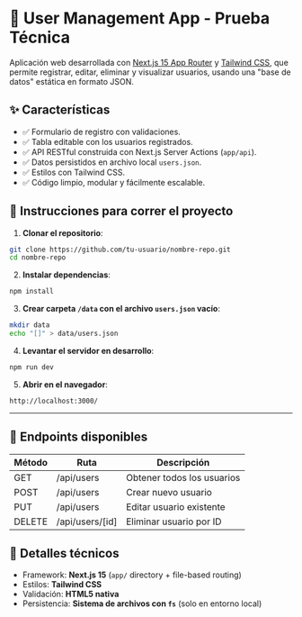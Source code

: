 # 📝 User Management App - Prueba Técnica

Aplicación web desarrollada con [Next.js 15 App Router](https://nextjs.org/docs/app) y [Tailwind CSS](https://tailwindcss.com/), que permite registrar, editar, eliminar y visualizar usuarios, usando una "base de datos" estática en formato JSON.

## ✨ Características

- ✅ Formulario de registro con validaciones.
- ✅ Tabla editable con los usuarios registrados.
- ✅ API RESTful construida con Next.js Server Actions (`app/api`).
- ✅ Datos persistidos en archivo local `users.json`.
- ✅ Estilos con Tailwind CSS.
- ✅ Código limpio, modular y fácilmente escalable.

## 🚀 Instrucciones para correr el proyecto

1. **Clonar el repositorio**:

```bash
git clone https://github.com/tu-usuario/nombre-repo.git
cd nombre-repo
```

2. **Instalar dependencias**:

```bash
npm install
```

3. **Crear carpeta `/data` con el archivo `users.json` vacío**:

```bash
mkdir data
echo "[]" > data/users.json
```

4. **Levantar el servidor en desarrollo**:

```bash
npm run dev
```

5. **Abrir en el navegador**:

```
http://localhost:3000/
```

---

## 🧪 Endpoints disponibles

| Método | Ruta            | Descripción                |
| ------ | --------------- | -------------------------- |
| GET    | /api/users      | Obtener todos los usuarios |
| POST   | /api/users      | Crear nuevo usuario        |
| PUT    | /api/users      | Editar usuario existente   |
| DELETE | /api/users/[id] | Eliminar usuario por ID    |

## 📌 Detalles técnicos

- Framework: **Next.js 15** (`app/` directory + file-based routing)
- Estilos: **Tailwind CSS**
- Validación: **HTML5 nativa**
- Persistencia: **Sistema de archivos con `fs`** (solo en entorno local)
